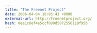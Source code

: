 ```yaml
---
title: "The Freenet Project"
date: 2006-04-04 18:05:41 +0000
external-url: http://freenetproject.org/
hash: 0ea1c8ef4e5ccf090d5072550118f95b
---
```



